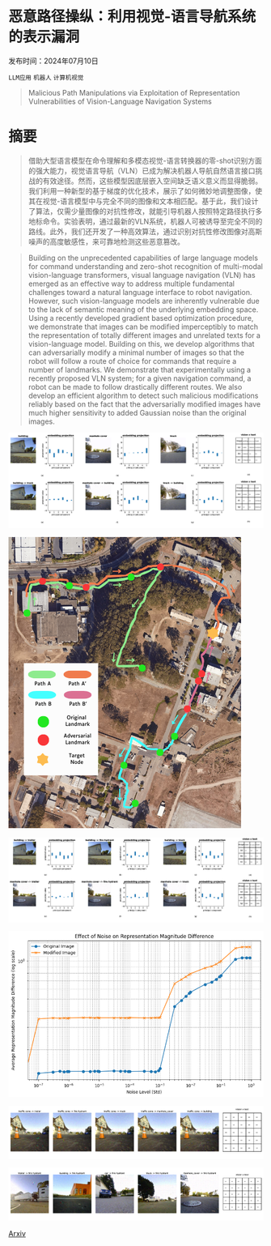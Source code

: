# 恶意路径操纵：利用视觉-语言导航系统的表示漏洞

发布时间：2024年07月10日

`LLM应用` `机器人` `计算机视觉`

> Malicious Path Manipulations via Exploitation of Representation Vulnerabilities of Vision-Language Navigation Systems

# 摘要

> 借助大型语言模型在命令理解和多模态视觉-语言转换器的零-shot识别方面的强大能力，视觉语言导航（VLN）已成为解决机器人导航自然语言接口挑战的有效途径。然而，这些模型因底层嵌入空间缺乏语义意义而显得脆弱。我们利用一种新型的基于梯度的优化技术，展示了如何微妙地调整图像，使其在视觉-语言模型中与完全不同的图像和文本相匹配。基于此，我们设计了算法，仅需少量图像的对抗性修改，就能引导机器人按照特定路径执行多地标命令。实验表明，通过最新的VLN系统，机器人可被诱导至完全不同的路线。此外，我们还开发了一种高效算法，通过识别对抗性修改图像对高斯噪声的高度敏感性，来可靠地检测这些恶意篡改。

> Building on the unprecedented capabilities of large language models for command understanding and zero-shot recognition of multi-modal vision-language transformers, visual language navigation (VLN) has emerged as an effective way to address multiple fundamental challenges toward a natural language interface to robot navigation. However, such vision-language models are inherently vulnerable due to the lack of semantic meaning of the underlying embedding space. Using a recently developed gradient based optimization procedure, we demonstrate that images can be modified imperceptibly to match the representation of totally different images and unrelated texts for a vision-language model. Building on this, we develop algorithms that can adversarially modify a minimal number of images so that the robot will follow a route of choice for commands that require a number of landmarks. We demonstrate that experimentally using a recently proposed VLN system; for a given navigation command, a robot can be made to follow drastically different routes. We also develop an efficient algorithm to detect such malicious modifications reliably based on the fact that the adversarially modified images have much higher sensitivity to added Gaussian noise than the original images.

![恶意路径操纵：利用视觉-语言导航系统的表示漏洞](../../../paper_images/2407.07392/x1.png)

![恶意路径操纵：利用视觉-语言导航系统的表示漏洞](../../../paper_images/2407.07392/path_example.png)

![恶意路径操纵：利用视觉-语言导航系统的表示漏洞](../../../paper_images/2407.07392/x2.png)

![恶意路径操纵：利用视觉-语言导航系统的表示漏洞](../../../paper_images/2407.07392/detection_final.png)

![恶意路径操纵：利用视觉-语言导航系统的表示漏洞](../../../paper_images/2407.07392/x3.png)

![恶意路径操纵：利用视觉-语言导航系统的表示漏洞](../../../paper_images/2407.07392/x4.png)

[Arxiv](https://arxiv.org/abs/2407.07392)